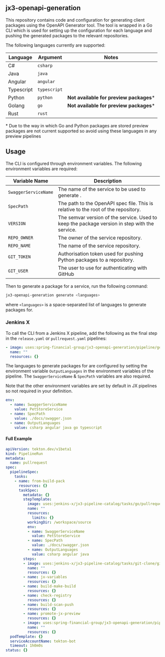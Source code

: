 ## jx3-openapi-generation
This repository contains code and configuration for generating client packages using the OpenAPI Generator tool.
The tool is wrapped in a Go CLI which is used for setting up the configuration for each language and pushing the generated
packages to the relevant repositories.

The following languages currently are supported:

| Language   | Argument     | Notes                                   |
|------------|--------------|-----------------------------------------|
| C#         | `csharp`     |                                         |
| Java       | `java`       |                                         |
| Angular    | `angular`    |                                         |
| Typescript | `typescript` |                                         |
| Python     | `python`     | **Not available for preview packages*** |
| Golang     | `go`         | **Not available for preview packages*** |
| Rust       | `rust`       |                                         |

\* Due to the way in which Go and Python packages are stored preview packages are not current supported so avoid
using these languages in any preview pipelines

## Usage
The CLI is configured through environment variables. The following environment variables are required:

| Variable Name        | Description                                                                                   |
|----------------------|-----------------------------------------------------------------------------------------------|
| `SwaggerServiceName` | The name of the service to be used to generate .                                              |
| `SpecPath`           | The path to the OpenAPI spec file. This is relative to the root of the repository.            |
| `VERSION`            | The semvar version of the service. Used to keep the package version in step with the service. |
| `REPO_OWNER`         | The owner of the service repository.                                                          |
| `REPO_NAME`          | The name of the service repository.                                                           |
| `GIT_TOKEN`          | Authorisation token used for pushing Python packages to a repository.                         |
| `GIT_USER`           | The user to use for authenticating with GitHub                                                |

Then to generate a package for a service, run the following command:
```bash
jx3-openapi-generation generate <languages>
```
where `<languages>` is a space-separated list of languages to generate packages for.

### Jenkins X
To call the CLI from a Jenkins X pipeline, add the following as the final step in the `release.yaml` or `pullrequest.yaml`
pipelines:
```yaml
- image: uses:spring-financial-group/jx3-openapi-generation/pipeline/generate-packages.yaml@master
  name: ""
  resources: {}
```

The languages to generate packages for are configured by setting the environment variable `OutputLanguages` in the 
environment variables of the pipeline. The `SwaggerServiceName` & `SpecPath` variables are also required.

Note that the other environment variables are set by default in JX pipelines so not required in your definition. 

```yaml
env:
  - name: SwaggerServiceName
    value: PetStoreService
  - name: SpecPath
    value: ./docs/swagger.json
  - name: OutputLanguages
    value: csharp angular java go typescript
```

#### Full Example
```yaml
apiVersion: tekton.dev/v1beta1
kind: PipelineRun
metadata:
  name: pullrequest
spec:
  pipelineSpec:
    tasks:
    - name: from-build-pack
      resources: {}
      taskSpec:
        metadata: {}
        stepTemplate:
          image: uses:jenkins-x/jx3-pipeline-catalog/tasks/go/pullrequest.yaml@versionStream
          name: ""
          resources:
            limits: {}
          workingDir: /workspace/source
          env:
          - name: SwaggerServiceName
            value: PetStoreService
          - name: SpecPath
            value: ./docs/swagger.json
          - name: OutputLanguages
            value: csharp angular java
        steps:
        - image: uses:jenkins-x/jx3-pipeline-catalog/tasks/git-clone/git-clone-pr.yaml@versionStream
          name: ""
          resources: {}
        - name: jx-variables
          resources: {}
        - name: build-make-build
          resources: {}
        - name: check-registry
          resources: {}
        - name: build-scan-push
          resources: {}
        - name: promote-jx-preview
          resources: {}
        - image: uses:spring-financial-group/jx3-openapi-generation/pipeline/generate-packages.yaml@master
          name: ""
          resources: {}
  podTemplate: {}
  serviceAccountName: tekton-bot
  timeout: 1h0m0s
status: {}
```
